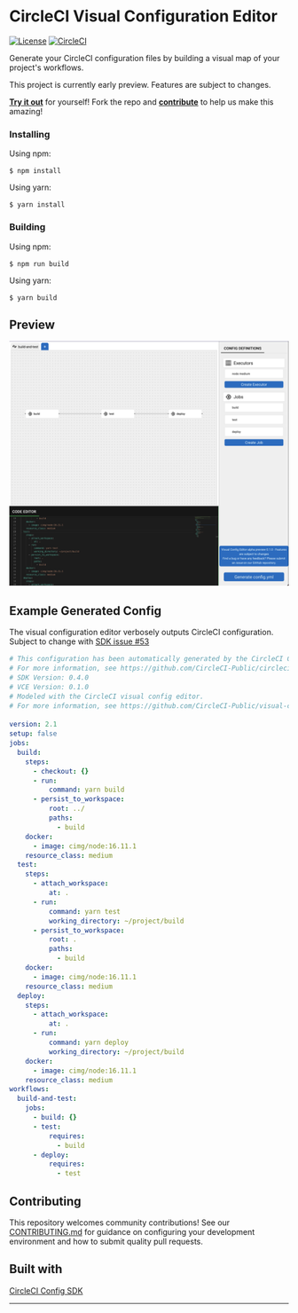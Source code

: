 # CircleCI Visual Configuration Editor

[![License](https://img.shields.io/github/license/CircleCI-Public/visual-config-editor)](https://github.com/CircleCI-Public/visual-config-editor/blob/main/LICENSE)
[![CircleCI](https://img.shields.io/circleci/build/gh/CircleCI-Public/visual-config-editor/main?logo=circleci)](https://app.circleci.com/pipelines/github/CircleCI-Public/visual-config-editor)

Generate your CircleCI configuration files by building a visual map of your
project's workflows.

This project is currently early preview. Features are subject to changes. 

**[Try it out](https://circleci-public.github.io/visual-config-editor/)** for yourself! Fork the repo and **[contribute](https://github.com/CircleCI-Public/visual-config-editor/blob/main/CONTRIBUTING.md)** to help us make this amazing!

### Installing

Using npm:

```shell
$ npm install
```

Using yarn:

```shell
$ yarn install
```

### Building

Using npm:

```shell
$ npm run build
```

Using yarn:

```shell
$ yarn build
```

## Preview

![Preview of the CircleCI Visual Config Editor](/.github/preview.png?raw=true 'Preview')

## Example Generated Config

The visual configuration editor verbosely outputs CircleCI configuration. Subject to change with [SDK issue #53](https://github.com/CircleCI-Public/circleci-config-sdk-ts/issues/53)

```yml
# This configuration has been automatically generated by the CircleCI Config SDK.
# For more information, see https://github.com/CircleCI-Public/circleci-config-sdk-ts
# SDK Version: 0.4.0
# VCE Version: 0.1.0
# Modeled with the CircleCI visual config editor.
# For more information, see https://github.com/CircleCI-Public/visual-config-editor

version: 2.1
setup: false
jobs:
  build:
    steps:
      - checkout: {}
      - run:
          command: yarn build
      - persist_to_workspace:
          root: ../
          paths:
            - build
    docker:
      - image: cimg/node:16.11.1
    resource_class: medium
  test:
    steps:
      - attach_workspace:
          at: .
      - run:
          command: yarn test
          working_directory: ~/project/build
      - persist_to_workspace:
          root: .
          paths:
            - build
    docker:
      - image: cimg/node:16.11.1
    resource_class: medium
  deploy:
    steps:
      - attach_workspace:
          at: .
      - run:
          command: yarn deploy
          working_directory: ~/project/build
    docker:
      - image: cimg/node:16.11.1
    resource_class: medium
workflows:
  build-and-test:
    jobs:
      - build: {}
      - test:
          requires:
            - build
      - deploy:
          requires:
            - test
```

## Contributing
This repository welcomes community contributions! See our [CONTRIBUTING.md](https://github.com/CircleCI-Public/visual-config-editor/blob/main/CONTRIBUTING.md) for guidance on configuring your development environment and how to submit quality pull requests.

## Built with

[CircleCI Config SDK](https://github.com/CircleCI-Public/circleci-config-sdk-ts)
****
